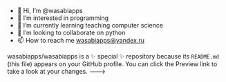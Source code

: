 - 👋 Hi, I’m @wasabiapps
- 👀 I’m interested in programming
- 🌱 I’m currently learning teaching computer science
- 💞️ I’m looking to collaborate on python
- 📫 How to reach me wasabiapps@yandex.ru

wasabiapps/wasabiapps is a ✨ special ✨ repository because its `README.md` (this file) appears on your GitHub profile.
You can click the Preview link to take a look at your changes.
--->
